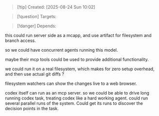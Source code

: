 
>[!tip] Created: [2025-08-24 Sun 10:02]

>[!question] Targets: 

>[!danger] Depends: 

this could run server side as a mcapp, and use artifact for filesystem and branch access.

so we could have concurrent agents running this model.

maybe their mcp tools could be used to provide additional functionality.

we could run it on a real filesystem, which makes for zero setup overhead, and then use actual git diffs ?

filesystem watchers can show the changes live to a web browser.

codex itself can run as an mcp server.
so we could be able to drive long running codex task, treating codex like a hard working agent.
could run several parallel runs of the system.
Could get its runs to discover the decision points in the task.